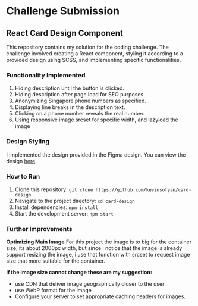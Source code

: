 # Challenge Submission

## React Card Design Component

This repository contains my solution for the coding challenge. The challenge involved creating a React component, styling it according to a provided design using SCSS, and implementing specific functionalities.

### Functionality Implemented

1. Hiding description until the button is clicked.
2. Hiding description after page load for SEO purposes.
3. Anonymizing Singapore phone numbers as specified.
4. Displaying line breaks in the description text.
5. Clicking on a phone number reveals the real number.
6. Using responsive image srcset for specific width, and lazyload the image

### Design Styling

I implemented the design provided in the Figma design. You can view the design [here](https://www.figma.com/file/zT67hKBce1jfyZPkx5cGrg/FE-challenge---Project-card-design).

### How to Run

1. Clone this repository: `git clone https://github.com/kevinsofyan/card-design`
2. Navigate to the project directory: `cd card-design`
3. Install dependencies: `npm install`
4. Start the development server: `npm start`

### Further Improvements

**Optimizing Main Image**
For this project the image is to big for the container size, its about 2000px width, but since i notice that the image is already support resizing the image, i use that function with srcset to request image size that more suitable for the container.

**If the image size cannot change these are my suggestion:**

- use CDN that deliver image geographically closer to the user
- use WebP format for the image
- Configure your server to set appropriate caching headers for images.
